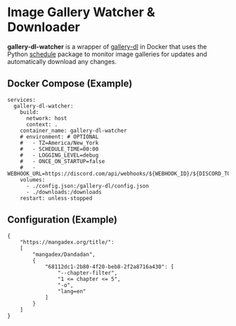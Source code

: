 # Image Gallery Watcher & Downloader
**gallery-dl-watcher** is a wrapper of [gallery-dl](https://github.com/mikf/gallery-dl) in Docker that uses the Python [schedule](https://pypi.org/project/schedule/) package to monitor image galleries for updates and automatically download any changes.
## Docker Compose (Example)
```
services:
  gallery-dl-watcher:
    build:
      network: host
      context: .
    container_name: gallery-dl-watcher
    # environment: # OPTIONAL
    #   - TZ=America/New_York
    #   - SCHEDULE_TIME=00:00
    #   - LOGGING_LEVEL=debug
    #   - ONCE_ON_STARTUP=false
    #   - WEBHOOK_URL=https://discord.com/api/webhooks/${WEBHOOK_ID}/${DISCORD_TOKEN}
    volumes:
      - ./config.json:/gallery-dl/config.json
      - ./downloads:/downloads
    restart: unless-stopped
```
## Configuration (Example)
```
{
    "https://mangadex.org/title/":
    [
        "mangadex/Dandadan",
        {
            "68112dc1-2b80-4f20-beb8-2f2a8716a430": [
                "--chapter-filter",
                "1 <= chapter <= 5",
                "-o",
                "lang=en"
            ]
        }
    ]
}
```